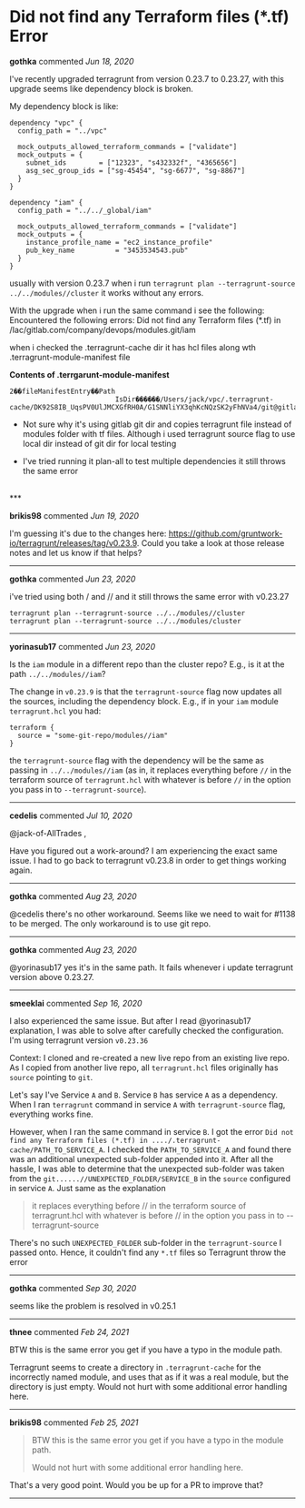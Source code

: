 # Did not find any Terraform files (*.tf) Error

**gothka** commented *Jun 18, 2020*

I've recently upgraded terragrunt from version 0.23.7 to 0.23.27, with this upgrade seems like dependency block is broken. 

My dependency block is like:

```
dependency "vpc" {
  config_path = "../vpc"

  mock_outputs_allowed_terraform_commands = ["validate"]
  mock_outputs = {
    subnet_ids        = ["12323", "s432332f", "4365656"]
    asg_sec_group_ids = ["sg-45454", "sg-6677", "sg-8867"]
  }
}

dependency "iam" {
  config_path = "../../_global/iam"

  mock_outputs_allowed_terraform_commands = ["validate"]
  mock_outputs = {
    instance_profile_name = "ec2_instance_profile"
    pub_key_name          = "3453534543.pub"
  }
}

```

usually with version 0.23.7 when i run `terragrunt plan --terragrunt-source ../../modules//cluster` it works without any errors.

With the upgrade when i run the same command i see the following: 
Encountered the following errors:
Did not find any Terraform files (*.tf) in /Iac/gitlab.com/company/devops/modules.git/iam

when i checked the .terragrunt-cache dir it has hcl files along wth .terragrunt-module-manifest file

**Contents of .terrgarunt-module-manifest**
```
2��fileManifestEntry��Path
                          IsDir������/Users/jack/vpc/.terragrunt-cache/DK92S8IB_UqsPV0UlJMCXGfRH0A/G1SNNliYX3qhKcNQzSK2yFhNVa4/git@gitlab.com:/Iac/gitlab.com/company/devops/modules.git/iam/terragrunt.hcl%
```

- Not sure why it's using gitlab git dir and copies terragrunt file instead of modules folder with tf files. Although i used terragrunt source flag to use local dir instead of git dir for local testing

- I've tried running it plan-all to test multiple dependencies it still throws the same error
<br />
***


**brikis98** commented *Jun 19, 2020*

I'm guessing it's due to the changes here: https://github.com/gruntwork-io/terragrunt/releases/tag/v0.23.9. Could you take a look at those release notes and let us know if that helps?
***

**gothka** commented *Jun 23, 2020*

i've tried using both / and // and it still throws the same error with v0.23.27

```
terragrunt plan --terragrunt-source ../../modules//cluster
terragrunt plan --terragrunt-source ../../modules/cluster
```
***

**yorinasub17** commented *Jun 23, 2020*

Is the `iam` module in a different repo than the cluster repo? E.g., is it at the path `../../modules//iam`?

The change in `v0.23.9` is that the `terragrunt-source` flag now updates all the sources, including the dependency block. E.g., if in your `iam` module `terragrunt.hcl` you had:

```hcl
terraform {
  source = "some-git-repo/modules//iam"
}
```

the `terragrunt-source` flag with the dependency will be the same as passing in `../../modules//iam` (as in, it replaces everything before `//` in the terraform source of `terragrunt.hcl` with whatever is before `//` in the option you pass in to `--terragrunt-source`).
***

**cedelis** commented *Jul 10, 2020*

@jack-of-AllTrades ,

Have you figured out a work-around? I am experiencing the exact same issue. I had to go back to terragrunt v0.23.8 in order to get things working again. 
***

**gothka** commented *Aug 23, 2020*

@cedelis there's no other workaround. Seems like we need to wait for #1138 to be merged. The only workaround is to use git repo.
***

**gothka** commented *Aug 23, 2020*

@yorinasub17 yes it's in the same path. It fails whenever i update terragrunt version above 0.23.27.
***

**smeeklai** commented *Sep 16, 2020*

I also experienced the same issue. But after I read @yorinasub17 explanation, I was able to solve after carefully checked the configuration. I'm using terragrunt version `v0.23.36`

Context: I cloned and re-created a new live repo from an existing live repo. As I copied from another live repo, all `terragrunt.hcl` files originally has `source` pointing to `git`.

Let's say I've Service `A` and `B`. Service `B` has service `A` as a dependency. When I ran `terragrunt` command in service `A` with `terragrunt-source` flag, everything works fine.

However, when I ran the same command in service `B`. I got the error `Did not find any Terraform files (*.tf) in ..../.terragrunt-cache/PATH_TO_SERVICE_A`. I checked the `PATH_TO_SERVICE_A` and found there was an additional unexpected sub-folder appended into it. After all the hassle, I was able to determine that the unexpected sub-folder was taken from the `git......//UNEXPECTED_FOLDER/SERVICE_B` in the `source` configured in service `A`. Just same as the explanation
>  it replaces everything before // in the terraform source of terragrunt.hcl with whatever is before // in the option you pass in to --terragrunt-source

There's no such `UNEXPECTED_FOLDER` sub-folder in the `terragrunt-source` I passed onto. Hence, it couldn't find any `*.tf` files so Terragrunt throw the error
***

**gothka** commented *Sep 30, 2020*

seems like the problem is resolved in v0.25.1
***

**thnee** commented *Feb 24, 2021*

BTW this is the same error you get if you have a typo in the module path.

Terragrunt seems to create a directory in `.terragrunt-cache` for the incorrectly named module, and uses that as if it was a real module, but the directory is just empty. Would not hurt with some additional error handling here.
***

**brikis98** commented *Feb 25, 2021*

> BTW this is the same error you get if you have a typo in the module path.
> 
> Would not hurt with some additional error handling here.

That's a very good point. Would you be up for a PR to improve that?
***

